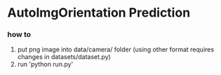 # AutoImgOrientation Prediction

### how to 

1. put png image into data/camera/ folder (using other format requires changes in datasets/dataset.py)
2. run 'python run.py'
